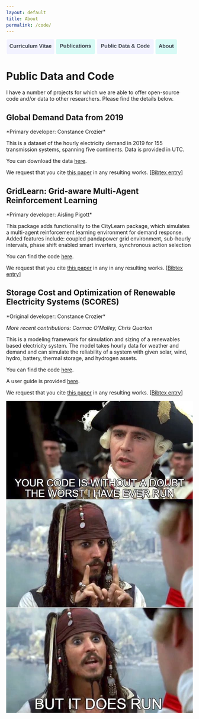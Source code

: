```yaml
---
layout: default
title: About
permalink: /code/
---
```

<a href="https://constancecrozier.github.io/cv/"><img src="/images/cv_button.png" alt="drawing" height="40"/></a><a href="https://constancecrozier.github.io/pubs/"><img src="/images/pub_button.png" alt="drawing" height="40"/></a><a href="https://constancecrozier.github.io/code/"><img src="/images/code_button.png" alt="drawing" height="40"/></a><a href="https://constancecrozier.github.io/about/"><img src="/images/about_button.png" alt="drawing" height="40"/></a>
# Public Data and Code
I have a  number of projects for which we are able to offer open-source code and/or data to other researchers. Please find the details below.

<h2>Global Demand Data from 2019</h2>
*Primary developer: Constance Crozier*

This is a dataset of the hourly electricity demand in 2019 for 155 transmission systems, spanning five continents. Data is provided in UTC.

You can download the data <a href="/files/demand2019.csv" download="demand2019">here</a>.

We request that you cite [this paper](/files/Interconnection.pdf) in any resulting works. [[Bibtex entry](/files/interconnection.bib)]
 
<h2>GridLearn: Grid-aware Multi-Agent Reinforcement Learning</h2>
*Primary developer: Aisling Pigott*

This package adds functionality to the CityLearn package, which simulates a multi-agent reinforcement learning environment for demand response. Added features include: coupled pandapower grid environment, sub-hourly intervals, phase shift enabled smart inverters, synchronous action selection

You can find the code [here](https://github.com/apigott/CityLearn/releases/tag/gridlearn-v1.0).

We request that you cite [this paper](/files/gridlearn2022.pdf) in any  in any resulting works.  [[Bibtex entry](/files/gridlearn.bib)]

<h2>Storage Cost and Optimization of Renewable Electricity Systems (SCORES)</h2>
*Original developer: Constance Crozier*

*More recent contributions: Cormac O'Malley, Chris Quarton*

This is a modeling framework for simulation and sizing of a renewables based electricity system. The model takes hourly data for weather and demand and can simulate the reliability of a system with given solar, wind, hydro, battery, thermal storage, and hydrogen assets.

You can find the code [here](https://github.com/constancecrozier/SCORES).

A user guide is provided [here](https://github.com/constancecrozier/SCORES/blob/master/SCORES_User_Guide.pdf).

We request that you cite [this paper](/files/scores2022.pdf) in any resulting works. [[Bibtex entry](/files/scores.bib)]

<img src="/images/meme.JPG" alt="drawing" width="600"/>
